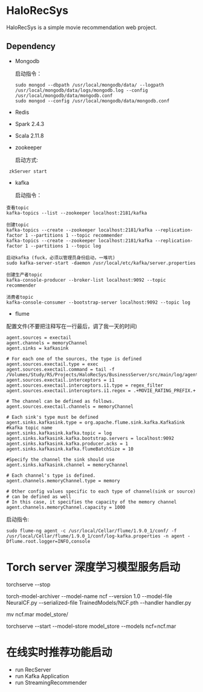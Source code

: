 # HaloRecSys 

HaloRecSys is a simple movie recommendation web project.



## Dependency

- Mongodb

  启动指令：

  ```shell
  sudo mongod --dbpath /usr/local/mongodb/data/ --logpath /usr/local/mongodb/data/logs/mongodb.log --config /usr/local/mongodb/data/mongodb.conf
  sudo mongod --config /usr/local/mongodb/data/mongodb.conf
  ```

  

- Redis

- Spark 2.4.3

- Scala 2.11.8

- zookeeper
    
    启动方式:
```shell script
 zkServer start
```
   
- kafka

    启动指令：
 ``` shell script 
查看topic 
kafka-topics --list --zookeeper localhost:2181/kafka

创建topic
kafka-topics --create --zookeeper localhost:2181/kafka --replication-factor 1 --partitions 1 --topic recommender
kafka-topics --create --zookeeper localhost:2181/kafka --replication-factor 1 --partitions 1 --topic log

启动kafka (fuck，必须以管理员身份启动，一堆坑)
sudo kafka-server-start -daemon /usr/local/etc/kafka/server.properties

创建生产者topic
kafka-console-producer --broker-list localhost:9092 --topic recommender

消费者topic
kafka-console-consumer --bootstrap-server localhost:9092 --topic log
  ```

- flume

配置文件(不要把注释写在一行最后，调了我一天的时间)
```shell script
agent.sources = exectail
agent.channels = memoryChannel
agent.sinks = kafkasink

# For each one of the sources, the type is defined
agent.sources.exectail.type = exec
agent.sources.exectail.command = tail -f /Volumes/Study/RS/Projects/HaloRecSys/BusinessServer/src/main/log/agent.log
agent.sources.exectail.interceptors = i1
agent.sources.exectail.interceptors.i1.type = regex_filter
agent.sources.exectail.interceptors.i1.regex = .+MOVIE_RATING_PREFIX.+

# The channel can be defined as follows.
agent.sources.exectail.channels = memoryChannel

# Each sink's type must be defined
agent.sinks.kafkasink.type = org.apache.flume.sink.kafka.KafkaSink
#kafka topic name
agent.sinks.kafkasink.kafka.topic = log
agent.sinks.kafkasink.kafka.bootstrap.servers = localhost:9092
agent.sinks.kafkasink.kafka.producer.acks = 1
agent.sinks.kafkasink.kafka.flumeBatchSize = 10

#Specify the channel the sink should use
agent.sinks.kafkasink.channel = memoryChannel

# Each channel's type is defined.
agent.channels.memoryChannel.type = memory

# Other config values specific to each type of channel(sink or source)
# can be defined as well
# In this case, it specifies the capacity of the memory channel
agent.channels.memoryChannel.capacity = 1000
```

启动指令:
```shell script
sudo flume-ng agent -c /usr/local/Cellar/flume/1.9.0_1/conf/ -f /usr/local/Cellar/flume/1.9.0_1/conf/log-kafka.properties -n agent -Dflume.root.logger=INFO,console
```


# Torch server 深度学习模型服务启动
torchserve --stop

torch-model-archiver --model-name ncf --version 1.0 --model-file NeuralCF.py --serialized-file TrainedModels/NCF.pth --handler handler.py

mv ncf.mar model_store/

torchserve --start --model-store model_store --models ncf=ncf.mar

# 在线实时推荐功能启动
- run RecServer
- run Kafka Application
- run StreamingRecommender